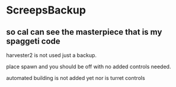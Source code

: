 # ScreepsBackup
## so cal can see the masterpiece that is my spaggeti code 
harvester2 is not used just a backup. 

place spawn and you should be off with no added controls needed.

automated building is not added yet nor is turret controls 

